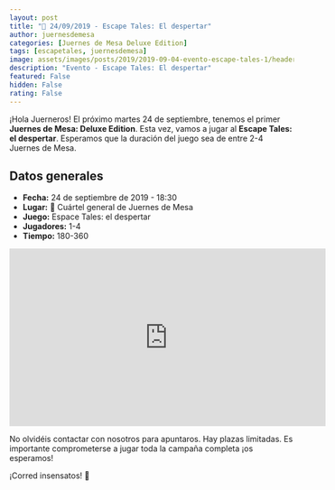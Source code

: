 ```yaml
---
layout: post
title: "🧐 24/09/2019 - Escape Tales: El despertar"
author: juernesdemesa
categories: [Juernes de Mesa Deluxe Edition]
tags: [escapetales, juernesdemesa]
image: assets/images/posts/2019/2019-09-04-evento-escape-tales-1/header.jpg
description: "Evento - Escape Tales: El despertar"
featured: False
hidden: False
rating: False
---
```


¡Hola Juerneros! El próximo martes 24 de septiembre, tenemos el primer **Juernes de Mesa: Deluxe Edition**. Esta vez, vamos a jugar al **Escape Tales: el despertar**. Esperamos que la duración del juego sea de entre 2-4 Juernes de Mesa.

## Datos generales

- **Fecha:** 24 de septiembre de 2019 - 18:30
- **Lugar:** 🎲 Cuártel general de Juernes de Mesa
- **Juego:** Espace Tales: el despertar
- **Jugadores:** 1-4
- **Tiempo:** 180-360

<iframe width="560" height="315" src="https://www.youtube.com/embed/ln4f2IzAiw8" frameborder="0" allow="accelerometer; autoplay; encrypted-media; gyroscope; picture-in-picture" allowfullscreen></iframe>

No olvidéis contactar con nosotros para apuntaros. Hay plazas limitadas. Es importante comprometerse a jugar toda la campaña completa ¡os esperamos!

¡Corred insensatos! 🧙
